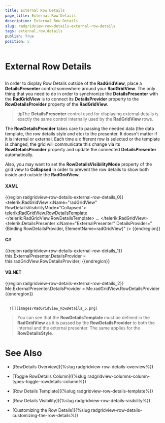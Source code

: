```yaml
---
title: External Row Details
page_title: External Row Details
description: External Row Details
slug: radgridview-row-details-external-row-details
tags: external,row,details
publish: True
position: 5
---
```


# External Row Details



## 

In order to display Row Details outside of the __RadGridView__, place a __DetailsPresenter__ control somewhere around your __RadGridView__. The only thing that you need to do in order to synchronize the __DetailsPresenter__ with the __RadGridView__ is to connect its __DetailsProvider__ property to the __RowDetailsProvider__ property of the __RadGridView__. 

>tipThe __DetailsPresenter__ control used for displaying external details is exactly the same control internally used by the __RadGridView__ rows. 

The __RowDetailsProvider__ takes care to passing the needed data (the data template, the row details style and etc) to the presenter. It doesn't matter if it is internal or external. Each time a different row is selected or the template is changed, the grid will communicate this change via its __RowDetailsProvider__ property and update the connected __DetailsPresenter__ automatically. 

Also, you may want to set the __RowDetailsVisibilityMode__ property of the grid view to __Collapsed__ in order to prevent the row details to show both inside and outside the __RadGridView__.

#### __XAML__

{{region radgridview-row-details-external-row-details_0}}
	<telerik:RadGridView x:Name="radGridView"
	                         RowDetailsVisibilityMode="Collapsed">
	    <telerik:RadGridView.RowDetailsTemplate>
	        <DataTemplate x:Name="RowDetailsProvider">
	            <StackPanel Orientation="Horizontal"
	                        Margin="10,10,10,10">
	                <TextBlock Text="City: " />
	                <TextBlock Text="{Binding City}" />
	            </StackPanel>
	        </DataTemplate>
	    </telerik:RadGridView.RowDetailsTemplate>
	    ...
	</telerik:RadGridView>
	<telerik:DetailsPresenter x:Name="ExternalPresenter"
	                                          DetailsProvider="{Binding RowDetailsProvider, ElementName=radGridView}" />
	{{endregion}}



#### __C#__

{{region radgridview-row-details-external-row-details_1}}
	this.ExternalPresenter.DetailsProvider = this.radGridView.RowDetailsProvider;
	{{endregion}}



#### __VB.NET__

{{region radgridview-row-details-external-row-details_2}}
	Me.ExternalPresenter.DetailsProvider = Me.radGridView.RowDetailsProvider
	{{endregion}}






         
      ![](images/RadGridView_RowDetails_5.png)

>You can see that the __RowDetailsTemplate__ must be defined in the __RadGridView__ as it is passed by the __RowDetailsProvider__ to both the internal and the external presenter. The same applies for the __RowDetailsStyle__.

# See Also

 * [RowDetails Overview]({%slug radgridview-row-details-overview%})

 * [Toggle RowDetails Column]({%slug radgridview-columns-column-types-toggle-rowdetails-column%})

 * [Row Details Template]({%slug radgridview-row-details-template%})

 * [Row Details Visibility]({%slug radgridview-row-details-visibility%})

 * [Customizing the Row Details]({%slug radgridview-row-details-customizing-the-row-details%})
